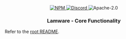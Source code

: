 <div align="center">
  <a href="https://www.npmjs.com/package/@lamware/core" target="_blank">
    <img src="https://img.shields.io/npm/v/@lamware/core?style=flat-square" alt="NPM" />
  </a>
  <a href="https://discord.gg/XMrHXtN" target="_blank">
    <img src="https://img.shields.io/discord/123906549860139008?color=7289DA&label=discord&logo=discord&logoColor=FFFFFF&style=flat-square" alt="Discord" />
  </a>
  <img src="https://img.shields.io/npm/l/@lamware/core?style=flat-square" alt="Apache-2.0" />
  <h3>Lamware - Core Functionality</h3>
</div>

Refer to the [root README](https://github.com/evilkiwi/lamware/blob/master/README.md).
